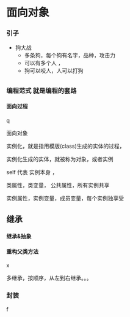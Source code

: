 # 面向对象

### 引子

- 狗大战
  - 多条狗，每个狗有名字，品种，攻击力 
  - 可以有多个人 ，
  - 狗可以咬人，人可以打狗

## 

### **编程范式** 就是编程的套路

#### 面向过程 

q



面向对象

实例化，就是指用模版(class)生成的实体的过程，	

实例化生成的实体，就被称为对象，或者实例



self 代表 实例本身 ，



类属性，类变量， 公共属性，所有实例共享

实例属性，实例变量，成员变量，每个实例独享受







## 继承

#### 继承&抽象



#### 重构父类方法

x

多继承，按顺序，从左到右继承。。。





### 封装



f